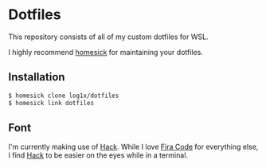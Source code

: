 # Dotfiles

This repository consists of all of my custom dotfiles for WSL.

I highly recommend [homesick](https://github.com/technicalpickles/homesick) for maintaining your dotfiles.

## Installation

```sh
$ homesick clone log1x/dotfiles
$ homesick link dotfiles
```

## Font

I'm currently making use of [Hack](https://github.com/chrissimpkins/Hack/releases). While I love [Fira Code](https://github.com/tonsky/FiraCode) for everything else, I find [Hack](https://github.com/chrissimpkins/Hack/releases) to be easier on the eyes while in a terminal.
